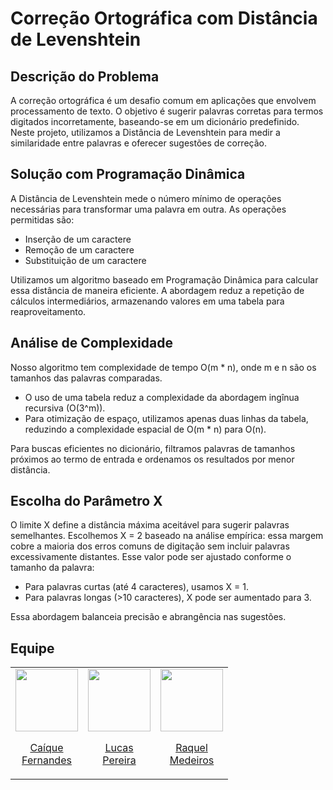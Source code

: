 # Correção Ortográfica com Distância de Levenshtein 

## Descrição do Problema 
A correção ortográfica é um desafio comum em aplicações que envolvem processamento de texto. O objetivo é sugerir palavras corretas para termos digitados incorretamente, baseando-se em um dicionário predefinido. Neste projeto, utilizamos a Distância de Levenshtein para medir a similaridade entre palavras e oferecer sugestões de correção.

## Solução com Programação Dinâmica 
A Distância de Levenshtein mede o número mínimo de operações necessárias para transformar uma palavra em outra. As operações permitidas são: 

- Inserção de um caractere 
- Remoção de um caractere 
- Substituição de um caractere
  
Utilizamos um algoritmo baseado em Programação Dinâmica para calcular essa distância de maneira eficiente. A abordagem reduz a repetição de cálculos intermediários, armazenando valores em uma tabela para reaproveitamento.

## Análise de Complexidade 
Nosso algoritmo tem complexidade de tempo O(m * n), onde m e n são os tamanhos das palavras comparadas. 

- O uso de uma tabela reduz a complexidade da abordagem ingînua recursiva (O(3^m)). 
- Para otimização de espaço, utilizamos apenas duas linhas da tabela, reduzindo a complexidade espacial de O(m * n) para O(n).
  
Para buscas eficientes no dicionário, filtramos palavras de tamanhos próximos ao termo de entrada e ordenamos os resultados por menor distância.

## Escolha do Parâmetro X 
O limite X define a distância máxima aceitável para sugerir palavras semelhantes. 
Escolhemos X = 2 baseado na análise empírica: essa margem cobre a maioria dos erros comuns de digitação sem incluir palavras excessivamente distantes. Esse valor pode ser ajustado conforme o tamanho da palavra: 
- Para palavras curtas (até 4 caracteres), usamos X = 1. 
- Para palavras longas (>10 caracteres), X pode ser aumentado para 3.
  
Essa abordagem balanceia precisão e abrangência nas sugestões. 

## Equipe
<table align="center">
  <tr align="center">
  <td>
      <a href="https://github.com/Caiqueferlima">
        <img src="https://avatars.githubusercontent.com/u/130234796?v=4" width=100 />
        <p>Caíque <br/>Fernandes</p>
      </a>
    </td>
    <td>
      <a href="https://github.com/lukkspereiraa">
        <img src="https://avatars.githubusercontent.com/lukkspereiraa" width=100 />
        <p>Lucas <br/>Pereira</p>
      </a>
    </td>
    <td>
      <a href="https://github.com/Rachelee18">
        <img src="https://avatars.githubusercontent.com/Rachelee18" width=100 />
        <p>Raquel <br/>Medeiros</p>
      </a>
    </td>
